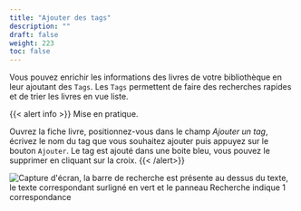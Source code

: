 ```yaml
---
title: "Ajouter des tags"
description: ""
draft: false
weight: 223
toc: false
---
```

Vous pouvez enrichir les informations des livres de votre bibliothèque en leur 
ajoutant des `Tags`. Les `Tags` permettent de faire des recherches rapides et de 
trier les livres en vue liste. 

{{< alert info >}}
Mise en pratique.

Ouvrez la fiche livre, positionnez-vous dans le champ *Ajouter un tag*, écrivez 
le nom du tag que vous souhaitez ajouter puis appuyez sur le bouton `Ajouter`. 
Le tag est ajouté dans une boite bleu, vous pouvez le supprimer en cliquant sur 
la croix. 
{{< /alert>}}

<img src="/images/local-fr/thorium-tags.png" alt="Capture d'écran, la barre de recherche est présente au dessus du texte, le texte correspondant surligné en vert et le panneau Recherche indique 1 correspondance"/>